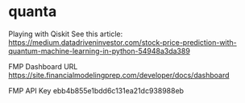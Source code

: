 # quanta
Playing with Qiskit 
See this article:
https://medium.datadriveninvestor.com/stock-price-prediction-with-quantum-machine-learning-in-python-54948a3da389

FMP Dashboard URL
https://site.financialmodelingprep.com/developer/docs/dashboard

FMP API Key
ebb4b855e1bdd6c131ea21dc938988eb

